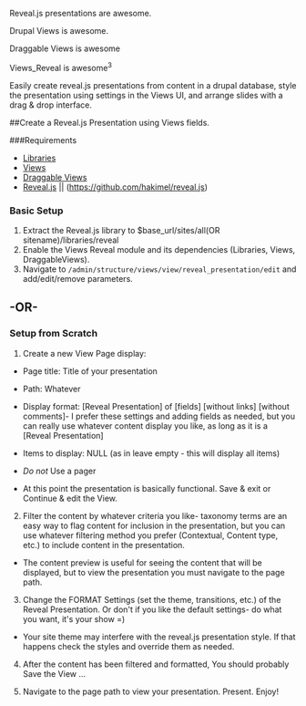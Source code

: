 Reveal.js presentations are awesome.

Drupal Views is awesome.

Draggable Views is awesome

Views_Reveal is awesome<sup>3</sup>

Easily create reveal.js presentations from content in a drupal database, style the presentation using settings in the Views UI, and arrange slides with a drag & drop interface.

##Create a Reveal.js Presentation using Views fields.

###Requirements
- [Libraries](https://www.drupal.org/project/libraries)
- [Views](https://www.drupal.org/project/views)
- [Draggable Views](https://www.drupal.org/project/draggableviews)
- [Reveal.js](https://github.com/ablank/reveal.js) || (https://github.com/hakimel/reveal.js)

### Basic Setup

1. Extract the Reveal.js library to $base_url/sites/all(OR sitename)/libraries/reveal
2. Enable the Views Reveal module and its dependencies (Libraries, Views, DraggableViews).
3. Navigate to `/admin/structure/views/view/reveal_presentation/edit` and add/edit/remove parameters.

## -OR-

### Setup from Scratch

1. Create a new View Page display:
- Page title: Title of your presentation

- Path: Whatever

- Display format: [Reveal Presentation] of [fields] [without links] [without comments]- 
I prefer these settings and adding fields as needed, but you can really use 
whatever content display you like, as long as it is a [Reveal Presentation]

- Items to display: NULL (as in leave empty - this will display all items)

- *Do not* Use a pager

- At this point the presentation is basically functional.
Save & exit or Continue & edit the View.

2. Filter the content by whatever criteria you like- taxonomy terms are an easy
way to flag content for inclusion in the presentation, but you can use whatever
filtering method you prefer (Contextual, Content type, etc.) to include content
in the presentation.

- The content preview is useful for seeing the content that will be displayed,
but to view the presentation you must navigate to the page path.

3. Change the FORMAT Settings (set the theme, transitions, etc.) of the Reveal
Presentation. Or don't if you like the default settings- do what you want, it's
your show =)

- Your site theme may interfere with the reveal.js presentation style. If that
happens check the <body> styles and override them as needed.

4. After the content has been filtered and formatted, You should probably Save
the View ...

5. Navigate to the page path to view your presentation. Present. Enjoy!
